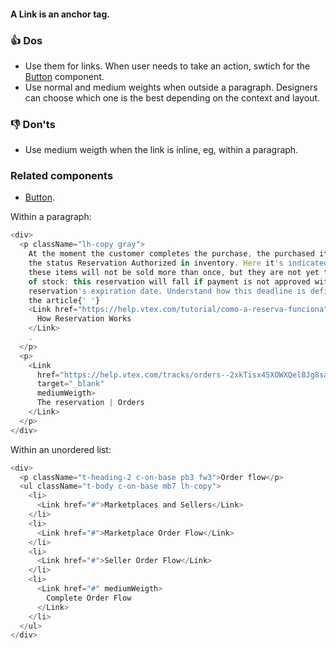 #### A Link is an anchor tag.

### 👍 Dos

- Use them for links. When user needs to take an action, swtich for the <a href="#/Components/Forms/Button">Button</a> component.
- Use normal and medium weights when outside a paragraph. Designers can choose which one is the best depending on the context and layout.

### 👎 Don'ts

- Use medium weigth when the link is inline, eg, within a paragraph.

### Related components

- <a href="#/Components/Forms/Button">Button</a>.

Within a paragraph:

```js
<div>
  <p className="lh-copy gray">
    At the moment the customer completes the purchase, the purchased items go to
    the status Reservation Authorized in inventory. Here it's indicated that
    these items will not be sold more than once, but they are not yet taken out
    of stock: this reservation will fall if payment is not approved within the
    reservation's expiration date. Understand how this deadline is defined in
    the article{' '}
    <Link href="https://help.vtex.com/tutorial/como-a-reserva-funciona">
      How Reservation Works
    </Link>
    .
  </p>
  <p>
    <Link
      href="https://help.vtex.com/tracks/orders--2xkTisx4SXOWXQel8Jg8sa/6axzVCJECyHPGHzYjWDR52"
      target="_blank"
      mediumWeigth>
      The reservation | Orders
    </Link>
  </p>
</div>
```

Within an unordered list:

```js
<div>
  <p className="t-heading-2 c-on-base pb3 fw3">Order flow</p>
  <ul className="t-body c-on-base mb7 lh-copy">
    <li>
      <Link href="#">Marketplaces and Sellers</Link>
    </li>
    <li>
      <Link href="#">Marketplace Order Flow</Link>
    </li>
    <li>
      <Link href="#">Seller Order Flow</Link>
    </li>
    <li>
      <Link href="#" mediumWeigth>
        Complete Order Flow
      </Link>
    </li>
  </ul>
</div>
```
